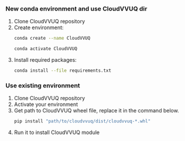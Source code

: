 ### New conda environment and use CloudVVUQ dir

1. Clone CloudVVUQ repository
2. Create environment:  
    ```bash
    conda create --name CloudVVUQ  
    ```  
    ```bash
    conda activate CloudVVUQ
    ```
3. Install required packages:  
    ```bash
    conda install --file requirements.txt  
    ```
   
### Use existing environment
1. Clone CloudVVUQ repository
2. Activate your environment
3. Get path to CloudVVUQ wheel file, replace it in the command below. 
   ```bash
   pip install "path/to/cloudvvuq/dist/cloudvvuq-*.whl"
   ```
4. Run it to install CloudVVUQ module
   